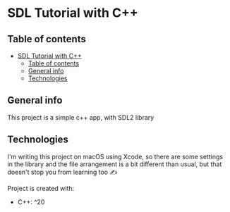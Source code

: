 #  SDL Tutorial with C++

## Table of contents
- [SDL Tutorial with C++](#sdl-tutorial-with-c)
  - [Table of contents](#table-of-contents)
  - [General info](#general-info)
  - [Technologies](#technologies)

## General info
This project is a simple c++ app, with SDL2 library
    
## Technologies
I'm writing this project on macOS using Xcode, so there are some settings in the library and the file arrangement is a bit different than usual, but that doesn't stop you from learning too :writing_hand:

Project is created with:
* C++: ^20

